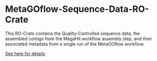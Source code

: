 # MetaGOflow-Sequence-Data-RO-Crate
This RO-Crate contains the Quality-Controlled sequence data, the assembled contigs from the MegaHit workflow assembly step, and their associated metadata from a single run of the MetaGOflow workflow.

[See here for details](https://docs.google.com/document/d/1NPkpZO9JF6rTwf4ZpnaWMBLEFiKN4mbYxX5YSNTuQY8/edit#)
